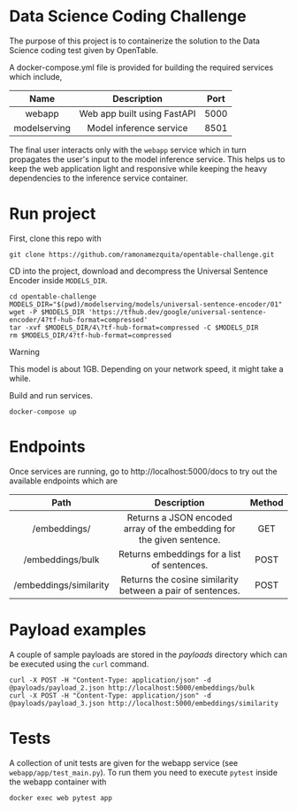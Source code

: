 # Data Science Coding Challenge
The purpose of this project is to containerize the solution to the Data Science
coding test given by OpenTable.

A docker-compose.yml file is provided for building the required services
which include,

|     Name     |         Description         | Port |
|:------------:|:---------------------------:|:----:|
|    webapp    | Web app built using FastAPI | 5000 |
| modelserving |   Model inference service   | 8501 |


The final user interacts only with the `webapp` service which in turn propagates
the user's input to the model inference service. This helps us to keep
the web application light and responsive while keeping the heavy dependencies
to the inference service container.


# Run project
First, clone this repo with
```
git clone https://github.com/ramonamezquita/opentable-challenge.git
```

CD into the project, download and decompress the Universal Sentence Encoder inside `MODELS_DIR`.
```
cd opentable-challenge
MODELS_DIR="$(pwd)/modelserving/models/universal-sentence-encoder/01"
wget -P $MODELS_DIR 'https://tfhub.dev/google/universal-sentence-encoder/4?tf-hub-format=compressed'
tar -xvf $MODELS_DIR/4\?tf-hub-format=compressed -C $MODELS_DIR
rm $MODELS_DIR/4?tf-hub-format=compressed
```
> [!WARNING]  
> This model is about 1GB. Depending on your network speed, it might take a while.


Build and run services.
```
docker-compose up
```


# Endpoints
Once services are running, go to http://localhost:5000/docs to try out the available endpoints which are

|          Path          |                              Description                              | Method |
|:----------------------:|:---------------------------------------------------------------------:|:------:|
|      /embeddings/      | Returns a JSON encoded array of the embedding for the given sentence. |  GET   |
|    /embeddings/bulk    |              Returns embeddings for a list of sentences.              |  POST  |
| /embeddings/similarity |      Returns the cosine similarity between a pair of sentences.       |  POST  |


# Payload examples
A couple of sample payloads are stored in the *payloads* directory which can
be executed using the `curl` command.

```
curl -X POST -H "Content-Type: application/json" -d @payloads/payload_2.json http://localhost:5000/embeddings/bulk
curl -X POST -H "Content-Type: application/json" -d @payloads/payload_3.json http://localhost:5000/embeddings/similarity
```


# Tests
A collection of unit tests are given for the webapp service (see `webapp/app/test_main.py`). 
To run them you need to execute `pytest` inside the webapp container with
```
docker exec web pytest app
```









